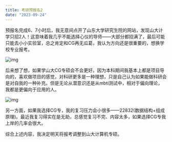 ```yaml
---
title: 考研预报名2
date: "2023-09-24"
---
```


预报名完成6、7小时后，我无意间点开了山东大学研究生院的网站，发现山大计学只招2人！这意味着我几乎不能选择心仪的导师——大部分都招满了，最后可能只能去小小实验室，总之肯定和CG再无瓜葛，我认为方向还是很重要的，想换学校专业报考。

![img](https://mysite-bucket.oss-cn-wulanchabu.aliyuncs.com/blog_img/%E5%B1%B1%E4%B8%9C%E5%A4%A7%E5%AD%A62024%E5%AD%A6%E7%A1%95%E6%8B%9B%E7%94%9F%E4%BF%A1%E6%81%AF.png?x-oss-process=style/small_size_rule)

后来想了想，如果学山大CG专硕会不会更好。因为本科期间我基本上都是项目导向的，喜欢做项目的感觉，对科研更多是一种理想，只是自己认为如果能做科研会是对自我的一种补充。但是无论从潜意识还是从mbti测试中，相对于偏向理论，我都是更偏向于应用的人。

![img](https://mysite-bucket.oss-cn-wulanchabu.aliyuncs.com/blog_img/%E5%B1%B1%E4%B8%9C%E5%A4%A7%E5%AD%A62024%E4%B8%93%E7%A1%95%E6%8B%9B%E7%94%9F%E4%BF%A1%E6%81%AF.png?x-oss-process=style/small_size_rule)

另一方面，如果我选择CG专，我的复习压力会小很多——22832(数据结构+组成原理)。最近我复习得实在是无助，总感觉复习不完、内容太多，如果选择CG专我上岸的几率会很大。

综合上述内容，我决定明天将报考调整到山大计算机专硕。